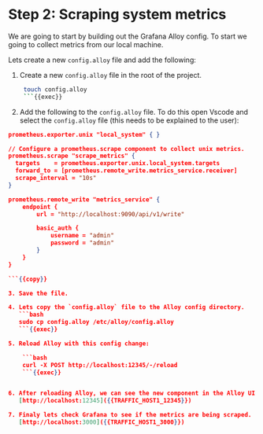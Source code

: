# Step 2: Scraping system metrics

We are going to start by building out the Grafana Alloy config. To start we going to collect metrics from our local machine. 

Lets create a new `config.alloy` file and add the following:

1. Create a new `config.alloy` file in the root of the project.
   ```bash
    touch config.alloy
    ```{{exec}}

2. Add the following to the `config.alloy` file. To do this open Vscode and select the `config.alloy` file (this needs to be explained to the user):
```json
prometheus.exporter.unix "local_system" { }

// Configure a prometheus.scrape component to collect unix metrics.
prometheus.scrape "scrape_metrics" {
  targets    = prometheus.exporter.unix.local_system.targets
  forward_to = [prometheus.remote_write.metrics_service.receiver]
  scrape_interval = "10s"
}

prometheus.remote_write "metrics_service" {
    endpoint {
        url = "http://localhost:9090/api/v1/write"

        basic_auth {
            username = "admin"
            password = "admin"
        }
    }
}

```{{copy}}

3. Save the file.

4. Lets copy the `config.alloy` file to the Alloy config directory.
   ```bash
   sudo cp config.alloy /etc/alloy/config.alloy
   ```{{exec}}

5. Reload Alloy with this config change:

    ```bash
    curl -X POST http://localhost:12345/-/reload
    ```{{exec}}


6. After reloading Alloy, we can see the new component in the Alloy UI:
   [http://localhost:12345]({{TRAFFIC_HOST1_12345}})

7. Finaly lets check Grafana to see if the metrics are being scraped.
   [http://localhost:3000]({{TRAFFIC_HOST1_3000}})
